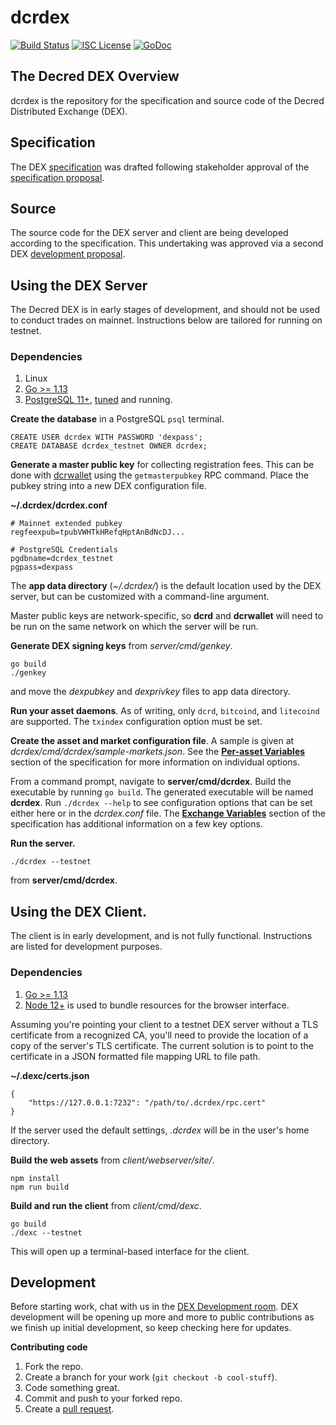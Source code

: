 dcrdex
======

[![Build Status](https://github.com/decred/dcrdex/workflows/Build%20and%20Test/badge.svg)](https://github.com/decred/dcrdex/actions)
[![ISC License](https://img.shields.io/badge/license-ISC-blue.svg)](http://copyfree.org)
[![GoDoc](https://img.shields.io/badge/godoc-reference-blue.svg)](https://godoc.org/decred.org/dcrdex)

## The Decred DEX Overview

dcrdex is the repository for the specification and source code of the Decred
Distributed Exchange (DEX).

## Specification

The DEX [specification](spec/README.mediawiki) was drafted following stakeholder
approval of the [specification proposal](https://proposals.decred.org/proposals/a4f2a91c8589b2e5a955798d6c0f4f77f2eec13b62063c5f4102c21913dcaf32).

## Source

The source code for the DEX server and client are being developed according to
the specification. This undertaking was approved via a second DEX [development proposal](https://proposals.decred.org/proposals/417607aaedff2942ff3701cdb4eff76637eca4ed7f7ba816e5c0bd2e971602e1).

## Using the DEX Server

The Decred DEX is in early stages of development, and should not be used to
conduct trades on mainnet. Instructions below are tailored for running on
testnet.

### Dependencies

1. Linux
2. [Go >= 1.13](https://golang.org/doc/install)
3. [PostgreSQL 11+](https://www.postgresql.org/download/), [tuned](https://pgtune.leopard.in.ua/) and running.

**Create the database** in a PostgreSQL `psql` terminal.

```
CREATE USER dcrdex WITH PASSWORD 'dexpass';
CREATE DATABASE dcrdex_testnet OWNER dcrdex;
```

**Generate a master public key** for collecting registration fees. This can be
done with [dcrwallet](https://github.com/decred/dcrwallet) using the
`getmasterpubkey` RPC command. Place the pubkey string into a new DEX
configuration file.

**~/.dcrdex/dcrdex.conf**
```
# Mainnet extended pubkey
regfeexpub=tpubVWHTkHRefqHptAnBdNcDJ...

# PostgreSQL Credentials
pgdbname=dcrdex_testnet
pgpass=dexpass
```

The **app data directory** (*~/.dcrdex/*) is the default location used by the
DEX server, but can be customized with a command-line argument.

Master public keys are network-specific, so **dcrd** and **dcrwallet** will need
to be run on the same network on which the server will be run.

**Generate DEX signing keys** from *server/cmd/genkey*.

```
go build
./genkey
```

and move the *dexpubkey* and *dexprivkey* files to app data directory.

**Run your asset daemons**. As of writing, only `dcrd`, `bitcoind`, and
`litecoind` are supported. The `txindex` configuration option must be set.

**Create the asset and market configuration file**. A sample is given at
*dcrdex/cmd/dcrdex/sample-markets.json*. See the
[**Per-asset Variables**](spec/admin.mediawiki) section of the specification for
more information on individual options.

From a command prompt, navigate to **server/cmd/dcrdex**. Build the executable
by running `go build`. The generated executable will be named **dcrdex**. Run
`./dcrdex --help` to see configuration options that can be set either here or
in the *dcrdex.conf* file. The
[**Exchange Variables**](spec/admin.mediawiki) section of the specification has
additional information on a few key options.

**Run the server.**

`./dcrdex --testnet`

from **server/cmd/dcrdex**.

## Using the DEX Client.

The client is in early development, and is not fully functional. Instructions
are listed for development purposes.

### Dependencies

1. [Go >= 1.13](https://golang.org/doc/install)
2. [Node 12+](https://docs.npmjs.com/downloading-and-installing-node-js-and-npm) is used to bundle resources for the browser interface.

Assuming you're pointing your client to a testnet DEX server without a TLS
certificate from a recognized CA, you'll need to provide the location of a
copy of the server's TLS certificate. The current solution is to point to the
certificate in a JSON formatted file mapping URL to file path.

**~/.dexc/certs.json**
```
{
	"https://127.0.0.1:7232": "/path/to/.dcrdex/rpc.cert"
}
```

If the server used the default settings, *.dcrdex* will be in the user's home
directory.

**Build the web assets** from *client/webserver/site/*.

```
npm install
npm run build
```

**Build and run the client** from *client/cmd/dexc*.

```
go build
./dexc --testnet
```

This will open up a terminal-based interface for the client.

## Development

Before starting work, chat with us in the
[DEX Development room](https://matrix.to/#/!EzTSRQITaqHuFBDFhM:decred.org?via=decred.org&via=matrix.org&via=zettaport.com).
DEX development will be opening up more and more to public contributions as we
finish up initial development, so keep checking here for updates.

**Contributing code**
1. Fork the repo.
2. Create a branch for your work (`git checkout -b cool-stuff`).
3. Code something great.
4. Commit and push to your forked repo.
5. Create a [pull request](https://github.com/decred/dcrdex/compare).
